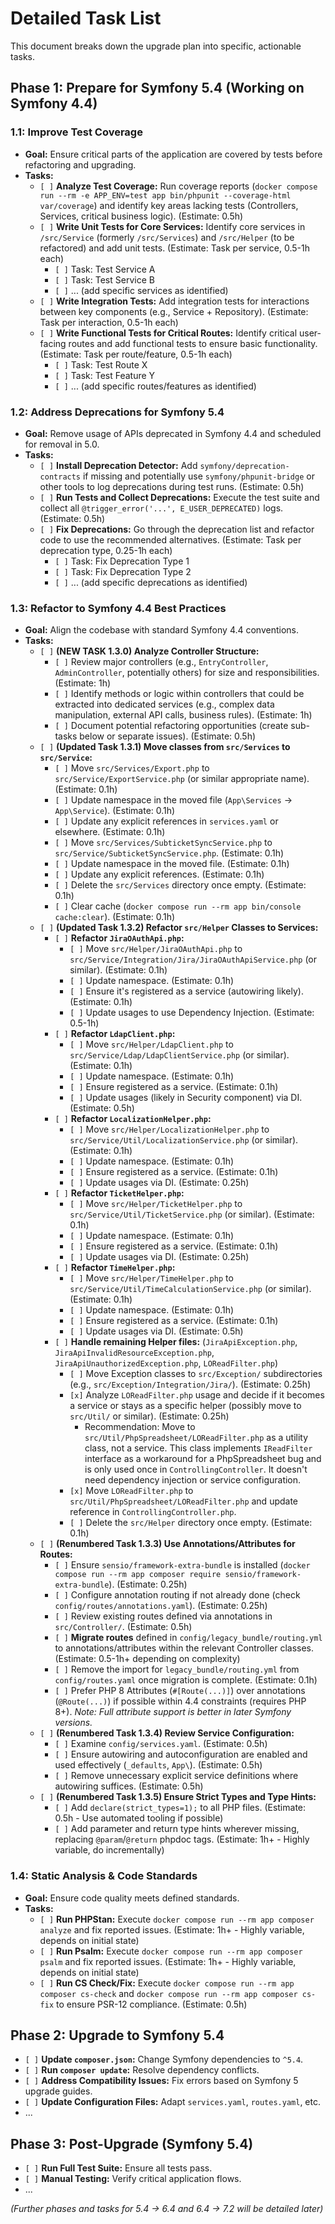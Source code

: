 # Detailed Task List

This document breaks down the upgrade plan into specific, actionable tasks.

## Phase 1: Prepare for Symfony 5.4 (Working on Symfony 4.4)

### 1.1: Improve Test Coverage
*   **Goal:** Ensure critical parts of the application are covered by tests before refactoring and upgrading.
*   **Tasks:**
    *   `[ ]` **Analyze Test Coverage:** Run coverage reports (`docker compose run --rm -e APP_ENV=test app bin/phpunit --coverage-html var/coverage`) and identify key areas lacking tests (Controllers, Services, critical business logic). (Estimate: 0.5h)
    *   `[ ]` **Write Unit Tests for Core Services:** Identify core services in `/src/Service` (formerly `/src/Services`) and `/src/Helper` (to be refactored) and add unit tests. (Estimate: Task per service, 0.5-1h each)
        *   `[ ]` Task: Test Service A
        *   `[ ]` Task: Test Service B
        *   `[ ]` ... (add specific services as identified)
    *   `[ ]` **Write Integration Tests:** Add integration tests for interactions between key components (e.g., Service + Repository). (Estimate: Task per interaction, 0.5-1h each)
    *   `[ ]` **Write Functional Tests for Critical Routes:** Identify critical user-facing routes and add functional tests to ensure basic functionality. (Estimate: Task per route/feature, 0.5-1h each)
        *   `[ ]` Task: Test Route X
        *   `[ ]` Task: Test Feature Y
        *   `[ ]` ... (add specific routes/features as identified)

### 1.2: Address Deprecations for Symfony 5.4
*   **Goal:** Remove usage of APIs deprecated in Symfony 4.4 and scheduled for removal in 5.0.
*   **Tasks:**
    *   `[ ]` **Install Deprecation Detector:** Add `symfony/deprecation-contracts` if missing and potentially use `symfony/phpunit-bridge` or other tools to log deprecations during test runs. (Estimate: 0.5h)
    *   `[ ]` **Run Tests and Collect Deprecations:** Execute the test suite and collect all `@trigger_error('...', E_USER_DEPRECATED)` logs. (Estimate: 0.5h)
    *   `[ ]` **Fix Deprecations:** Go through the deprecation list and refactor code to use the recommended alternatives. (Estimate: Task per deprecation type, 0.25-1h each)
        *   `[ ]` Task: Fix Deprecation Type 1
        *   `[ ]` Task: Fix Deprecation Type 2
        *   `[ ]` ... (add specific deprecations as identified)

### 1.3: Refactor to Symfony 4.4 Best Practices
*   **Goal:** Align the codebase with standard Symfony 4.4 conventions.
*   **Tasks:**
    *   `[ ]` **(NEW TASK 1.3.0) Analyze Controller Structure:**
        *   `[ ]` Review major controllers (e.g., `EntryController`, `AdminController`, potentially others) for size and responsibilities. (Estimate: 1h)
        *   `[ ]` Identify methods or logic within controllers that could be extracted into dedicated services (e.g., complex data manipulation, external API calls, business rules). (Estimate: 1h)
        *   `[ ]` Document potential refactoring opportunities (create sub-tasks below or separate issues). (Estimate: 0.5h)
    *   `[ ]` **(Updated Task 1.3.1) Move classes from `src/Services` to `src/Service`:**
        *   `[ ]` Move `src/Services/Export.php` to `src/Service/ExportService.php` (or similar appropriate name). (Estimate: 0.1h)
        *   `[ ]` Update namespace in the moved file (`App\Services` -> `App\Service`). (Estimate: 0.1h)
        *   `[ ]` Update any explicit references in `services.yaml` or elsewhere. (Estimate: 0.1h)
        *   `[ ]` Move `src/Services/SubticketSyncService.php` to `src/Service/SubticketSyncService.php`. (Estimate: 0.1h)
        *   `[ ]` Update namespace in the moved file. (Estimate: 0.1h)
        *   `[ ]` Update any explicit references. (Estimate: 0.1h)
        *   `[ ]` Delete the `src/Services` directory once empty. (Estimate: 0.1h)
        *   `[ ]` Clear cache (`docker compose run --rm app bin/console cache:clear`). (Estimate: 0.1h)
    *   `[ ]` **(Updated Task 1.3.2) Refactor `src/Helper` Classes to Services:**
        *   `[ ]` **Refactor `JiraOAuthApi.php`:**
            *   `[ ]` Move `src/Helper/JiraOAuthApi.php` to `src/Service/Integration/Jira/JiraOAuthApiService.php` (or similar). (Estimate: 0.1h)
            *   `[ ]` Update namespace. (Estimate: 0.1h)
            *   `[ ]` Ensure it's registered as a service (autowiring likely). (Estimate: 0.1h)
            *   `[ ]` Update usages to use Dependency Injection. (Estimate: 0.5-1h)
        *   `[ ]` **Refactor `LdapClient.php`:**
            *   `[ ]` Move `src/Helper/LdapClient.php` to `src/Service/Ldap/LdapClientService.php` (or similar). (Estimate: 0.1h)
            *   `[ ]` Update namespace. (Estimate: 0.1h)
            *   `[ ]` Ensure registered as a service. (Estimate: 0.1h)
            *   `[ ]` Update usages (likely in Security component) via DI. (Estimate: 0.5h)
        *   `[ ]` **Refactor `LocalizationHelper.php`:**
            *   `[ ]` Move `src/Helper/LocalizationHelper.php` to `src/Service/Util/LocalizationService.php` (or similar). (Estimate: 0.1h)
            *   `[ ]` Update namespace. (Estimate: 0.1h)
            *   `[ ]` Ensure registered as a service. (Estimate: 0.1h)
            *   `[ ]` Update usages via DI. (Estimate: 0.25h)
        *   `[ ]` **Refactor `TicketHelper.php`:**
            *   `[ ]` Move `src/Helper/TicketHelper.php` to `src/Service/Util/TicketService.php` (or similar). (Estimate: 0.1h)
            *   `[ ]` Update namespace. (Estimate: 0.1h)
            *   `[ ]` Ensure registered as a service. (Estimate: 0.1h)
            *   `[ ]` Update usages via DI. (Estimate: 0.25h)
        *   `[ ]` **Refactor `TimeHelper.php`:**
            *   `[ ]` Move `src/Helper/TimeHelper.php` to `src/Service/Util/TimeCalculationService.php` (or similar). (Estimate: 0.1h)
            *   `[ ]` Update namespace. (Estimate: 0.1h)
            *   `[ ]` Ensure registered as a service. (Estimate: 0.1h)
            *   `[ ]` Update usages via DI. (Estimate: 0.5h)
        *   `[ ]` **Handle remaining Helper files:** (`JiraApiException.php`, `JiraApiInvalidResourceException.php`, `JiraApiUnauthorizedException.php`, `LOReadFilter.php`)
            *   `[ ]` Move Exception classes to `src/Exception/` subdirectories (e.g., `src/Exception/Integration/Jira/`). (Estimate: 0.25h)
            *   `[x]` Analyze `LOReadFilter.php` usage and decide if it becomes a service or stays as a specific helper (possibly move to `src/Util/` or similar). (Estimate: 0.25h)
                * Recommendation: Move to `src/Util/PhpSpreadsheet/LOReadFilter.php` as a utility class, not a service. This class implements `IReadFilter` interface as a workaround for a PhpSpreadsheet bug and is only used once in `ControllingController`. It doesn't need dependency injection or service configuration.
            *   `[x]` Move `LOReadFilter.php` to `src/Util/PhpSpreadsheet/LOReadFilter.php` and update reference in `ControllingController.php`.
            *   `[ ]` Delete the `src/Helper` directory once empty. (Estimate: 0.1h)
    *   `[ ]` **(Renumbered Task 1.3.3) Use Annotations/Attributes for Routes:**
        *   `[ ]` Ensure `sensio/framework-extra-bundle` is installed (`docker compose run --rm app composer require sensio/framework-extra-bundle`). (Estimate: 0.25h)
        *   `[ ]` Configure annotation routing if not already done (check `config/routes/annotations.yaml`). (Estimate: 0.25h)
        *   `[ ]` Review existing routes defined via annotations in `src/Controller/`. (Estimate: 0.5h)
        *   `[ ]` **Migrate routes** defined in `config/legacy_bundle/routing.yml` to annotations/attributes within the relevant Controller classes. (Estimate: 0.5-1h+ depending on complexity)
        *   `[ ]` Remove the import for `legacy_bundle/routing.yml` from `config/routes.yaml` once migration is complete. (Estimate: 0.1h)
        *   `[ ]` Prefer PHP 8 Attributes (`#[Route(...)]`) over annotations (`@Route(...)`) if possible within 4.4 constraints (requires PHP 8+). *Note: Full attribute support is better in later Symfony versions.*
    *   `[ ]` **(Renumbered Task 1.3.4) Review Service Configuration:**
        *   `[ ]` Examine `config/services.yaml`. (Estimate: 0.5h)
        *   `[ ]` Ensure autowiring and autoconfiguration are enabled and used effectively (`_defaults`, `App\`). (Estimate: 0.5h)
        *   `[ ]` Remove unnecessary explicit service definitions where autowiring suffices. (Estimate: 0.5h)
    *   `[ ]` **(Renumbered Task 1.3.5) Ensure Strict Types and Type Hints:**
        *   `[ ]` Add `declare(strict_types=1);` to all PHP files. (Estimate: 0.5h - Use automated tooling if possible)
        *   `[ ]` Add parameter and return type hints wherever missing, replacing `@param`/`@return` phpdoc tags. (Estimate: 1h+ - Highly variable, do incrementally)

### 1.4: Static Analysis & Code Standards
*   **Goal:** Ensure code quality meets defined standards.
*   **Tasks:**
    *   `[ ]` **Run PHPStan:** Execute `docker compose run --rm app composer analyze` and fix reported issues. (Estimate: 1h+ - Highly variable, depends on initial state)
    *   `[ ]` **Run Psalm:** Execute `docker compose run --rm app composer psalm` and fix reported issues. (Estimate: 1h+ - Highly variable, depends on initial state)
    *   `[ ]` **Run CS Check/Fix:** Execute `docker compose run --rm app composer cs-check` and `docker compose run --rm app composer cs-fix` to ensure PSR-12 compliance. (Estimate: 0.5h)

## Phase 2: Upgrade to Symfony 5.4

*   `[ ]` **Update `composer.json`:** Change Symfony dependencies to `^5.4`.
*   `[ ]` **Run `composer update`:** Resolve dependency conflicts.
*   `[ ]` **Address Compatibility Issues:** Fix errors based on Symfony 5 upgrade guides.
*   `[ ]` **Update Configuration Files:** Adapt `services.yaml`, `routes.yaml`, etc.
*   ...

## Phase 3: Post-Upgrade (Symfony 5.4)

*   `[ ]` **Run Full Test Suite:** Ensure all tests pass.
*   `[ ]` **Manual Testing:** Verify critical application flows.
*   ...

*(Further phases and tasks for 5.4 -> 6.4 and 6.4 -> 7.2 will be detailed later)*
